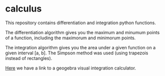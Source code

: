 # calculus
This repository contains differentiation and integration python functions.

The differentiation algorithm gives you the maximum and minumum points of a function, including the maximorum and minimorum points.

The integration algorithm gives you the area under a given function on a given interval [a, b].
The Simpson method was used (using trapezois instead of rectangles).

[Here](https://www.geogebra.org/m/tge9bpap) we have a link to a geogebra visual integration calculator.
